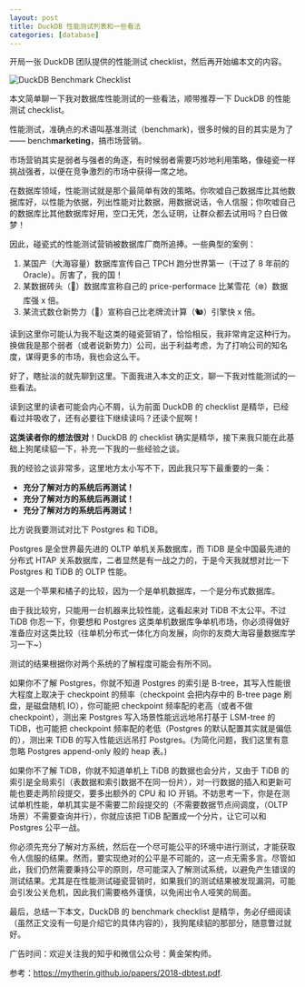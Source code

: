 ```yaml
---
layout: post 
title: DuckDB 性能测试列表和一些看法
categories: [database]
---
```


开局一张 DuckDB 团队提供的性能测试 checklist，然后再开始编本文的内容。

![DuckDB Benchmark Checklist](https://note-1253446680.cos.ap-beijing.myqcloud.com/baf91902-3db4-4f4d-a7b2-d667b813a3f1.png)

本文简单聊一下我对数据库性能测试的一些看法，顺带推荐一下 DuckDB 的性能测试 checklist。

性能测试，准确点的术语叫基准测试（benchmark)，很多时候的目的其实是为了 —— bench**marketing**，搞市场营销。

市场营销其实是弱者与强者的角逐，有时候弱者需要巧妙地利用策略，像碰瓷一样挑战强者，以便在竞争激烈的市场中获得一席之地。

在数据库领域，性能测试就是那个最简单有效的策略。你吹嘘自己数据库比其他数据库好，以性能为依据，列出性能对比数据，用数据说话，令人信服；你吹嘘自己的数据库比其他数据库好用，空口无凭，怎么证明，让群众都去试用吗？白日做梦！

因此，碰瓷式的性能测试营销被数据库厂商所追捧。一些典型的案例：
1. 某国产（大海容量）数据库宣传自己 TPCH 跑分世界第一（干过了 8 年前的 Oracle）。厉害了，我的国！
2. 某数据砖头（🧱）数据库宣称自己的 price-performace 比某雪花（❄️）数据库强 x 倍。
3. 某流式数仓新势力（🌊）宣称自己比老牌流计算（🐿）引擎快 x 倍。

读到这里你可能认为我不耻这类的碰瓷营销了，恰恰相反，我非常肯定这种行为。换做我是那个弱者（或者说新势力）公司，出于利益考虑，为了打响公司的知名度，谋得更多的市场，我也会这么干。

好了，瞎扯淡的就先聊到这里。下面我进入本文的正文，聊一下我对性能测试的一些看法。

读到这里的读者可能会内心不屑，认为前面 DuckDB 的 checklist 是精华，已经看过并吸收了，还有必要往下继续读吗？还读个屁啊！

**这类读者你的想法很对**！DuckDB 的 checklist 确实是精华，接下来我只能在此基础上狗尾续貂一下，补充一下我的一些经验之谈。

我的经验之谈非常多，这里地方太小写不下，因此我只写下最重要的一条：
- **充分了解对方的系统后再测试！**
- **充分了解对方的系统后再测试！**
- **充分了解对方的系统后再测试！**

比方说我要测试对比下 Postgres 和 TiDB。

Postgres 是全世界最先进的 OLTP 单机关系数据库，而 TiDB 是全中国最先进的分布式 HTAP 关系数据库，二者显然是有一战之力的，于是今天我就想对比一下 Postgres 和 TiDB 的 OLTP 性能。

这是一个苹果和橘子的比较，因为一个是单机数据库，一个是分布式数据库。

由于我比较穷，只能用一台机器来比较性能，这看起来对 TiDB 不太公平。不过 TiDB 你忍一下，你要想和 Postgres 这类单机数据库争单机市场，你必须得做好准备应对这类比较（往单机分布式一体化方向发展，向你的友商大海容量数据库学习一下~）

测试的结果根据你对两个系统的了解程度可能会有所不同。

如果你不了解 Postgres，你就不知道 Postgres 的索引是 B-tree，其写入性能很大程度上取决于 checkpoint 的频率（checkpoint 会把内存中的 B-tree page 刷盘，是磁盘随机 IO），你可能把 checkpoint 频率配的老高（或者不做 checkpoint），测出来 Postgres 写入场景性能远远地吊打基于 LSM-tree 的 TiDB，也可能把 checkpoint 频率配的老低（Postgres 的默认配置其实就是偏低的），测出来 TiDB 的写入性能远远吊打 Postgres。(为简化问题，我们这里有意忽略 Postgres append-only 般的 heap 表。)

如果你不了解 TiDB，你就不知道单机上 TiDB 的数据也会分片，又由于 TiDB 的索引是全局索引（表数据和索引数据不在同一份片），对一行数据的插入和更新可能也要走两阶段提交，要多出额外的 CPU 和 IO 开销。不妨思考一下，你是在测试单机性能，单机其实是不需要二阶段提交的（不需要数据节点间调度，（OLTP 场景）不需要查询并行），你就应该把 TiDB 配置成一个分片，让它可以和 Postgres 公平一战。

你必须先充分了解对方系统，然后在一个尽可能公平的环境中进行测试，才能获取令人信服的结果。然而，要实现绝对的公平是不可能的，这一点无需多言。尽管如此，我们仍然需要秉持公平的原则，尽可能深入了解测试系统，以避免产生错误的测试结果。尤其是在性能测试碰瓷营销时，如果我们的测试结果被发现漏洞，可能会引发公关危机，因此我们需要格外谨慎，以免闹出令人哑笑的局面。

最后，总结一下本文，DuckDB 的 benchmark checklist 是精华，务必仔细阅读（虽然正文没有一句是介绍它的具体内容的），我狗尾续貂的那部分，随意瞥过就好。

广告时间：欢迎关注我的知乎和微信公众号：黄金架构师。

参考：https://mytherin.github.io/papers/2018-dbtest.pdf.